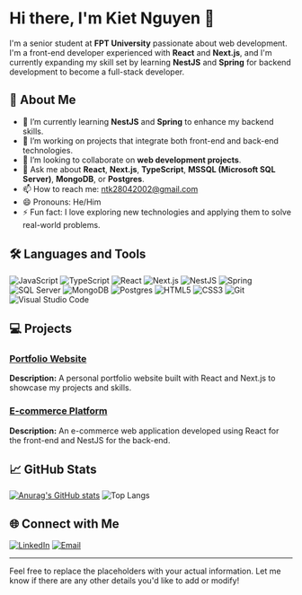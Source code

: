# Hi there, I'm Kiet Nguyen 👋

I'm a senior student at **FPT University** passionate about web development. I'm a front-end developer experienced with **React** and **Next.js**, and I'm currently expanding my skill set by learning **NestJS** and **Spring** for backend development to become a full-stack developer.

## 🚀 About Me

- 🌱 I’m currently learning **NestJS** and **Spring** to enhance my backend skills.
- 🔭 I’m working on projects that integrate both front-end and back-end technologies.
- 👯 I’m looking to collaborate on **web development projects**.
- 💬 Ask me about **React**, **Next.js**, **TypeScript**, **MSSQL (Microsoft SQL Server)**, **MongoDB**, or **Postgres**.
- 📫 How to reach me: [ntk28042002@gmail.com](mailto:ntk28042002@gmail.com)
- 😄 Pronouns: He/Him
- ⚡ Fun fact: I love exploring new technologies and applying them to solve real-world problems.

## 🛠️ Languages and Tools

![JavaScript](https://img.shields.io/badge/-JavaScript-F7DF1E?style=flat-square&logo=JavaScript&logoColor=black)
![TypeScript](https://img.shields.io/badge/-TypeScript-3178C6?style=flat-square&logo=TypeScript&logoColor=white)
![React](https://img.shields.io/badge/-React-61DAFB?style=flat-square&logo=React&logoColor=black)
![Next.js](https://img.shields.io/badge/-Next.js-000000?style=flat-square&logo=Next.js&logoColor=white)
![NestJS](https://img.shields.io/badge/-NestJS-E0234E?style=flat-square&logo=NestJS&logoColor=white)
![Spring](https://img.shields.io/badge/-Spring-6DB33F?style=flat-square&logo=Spring&logoColor=white)
![SQL Server](https://img.shields.io/badge/-MSSQL-CC2927?style=flat-square&logo=Microsoft-SQL-Server&logoColor=white)
![MongoDB](https://img.shields.io/badge/-MongoDB-47A248?style=flat-square&logo=MongoDB&logoColor=white)
![Postgres](https://img.shields.io/badge/-Postgres-336791?style=flat-square&logo=PostgreSQL&logoColor=white)
![HTML5](https://img.shields.io/badge/-HTML5-E34F26?style=flat-square&logo=HTML5&logoColor=white)
![CSS3](https://img.shields.io/badge/-CSS3-1572B6?style=flat-square&logo=CSS3&logoColor=white)
![Git](https://img.shields.io/badge/-Git-F05032?style=flat-square&logo=Git&logoColor=white)
![Visual Studio Code](https://img.shields.io/badge/-VS%20Code-007ACC?style=flat-square&logo=Visual-Studio-Code&logoColor=white)

## 💻 Projects

### [Portfolio Website](https://github.com/KietNT20/portfolio-website)
**Description:** A personal portfolio website built with React and Next.js to showcase my projects and skills.

### [E-commerce Platform](https://github.com/KietNT20/e-commerce-platform)
**Description:** An e-commerce web application developed using React for the front-end and NestJS for the back-end.

## 📈 GitHub Stats

[![Anurag's GitHub stats](https://github-readme-stats.vercel.app/api?username=KietNT20&show_icons=true&theme=radical)](https://github.com/KietNT20/github-readme-stats)
![Top Langs](https://github-readme-stats.vercel.app/api/top-langs/?username=KietNT20&layout=compact)

## 🌐 Connect with Me

[![LinkedIn](https://img.shields.io/badge/-LinkedIn-0A66C2?style=flat-square&logo=LinkedIn&logoColor=white)](https://www.linkedin.com/in/yourprofile/)
[![Email](https://img.shields.io/badge/-Email-D14836?style=flat-square&logo=Gmail&logoColor=white)](mailto:ntk28042002@gmail.com)

---

Feel free to replace the placeholders with your actual information. Let me know if there are any other details you'd like to add or modify!
